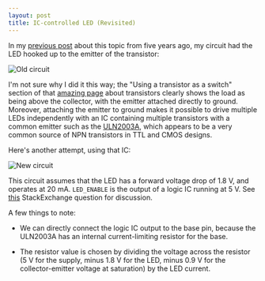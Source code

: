 ```yaml
---
layout: post
title: IC-controlled LED (Revisited)
---
```


In my [previous post][prev] about this topic from five years ago, my circuit had
the LED hooked up to the emitter of the transistor:

![Old circuit](/circuits/images/5v_ic_controlled_led.png)

I'm not sure why I did it this way; the "Using a transistor as a switch" section
of that [amazing page][kpsec] about transistors clearly shows the load as being
above the collector, with the emitter attached directly to ground. Moreover,
attaching the emitter to ground makes it possible to drive multiple LEDs
independently with an IC containing multiple transistors with a common emitter
such as the [ULN2003A][], which appears to be a very common source of NPN
transistors in TTL and CMOS designs.

Here's another attempt, using that IC:

![New circuit](/circuits/images/5v_ic_controlled_led_2nd_try.png)

This circuit assumes that the LED has a forward voltage drop of 1.8 V, and
operates at 20 mA. `LED_ENABLE` is the output of a logic IC running at 5 V. See
[this][se] StackExchange question for discussion.

A few things to note:

*   We can directly connect the logic IC output to the base pin, because the
    ULN2003A has an internal current-limiting resistor for the base.

*   The resistor value is chosen by dividing the voltage across the resistor (5
    V for the supply, minus 1.8 V for the LED, minus 0.9 V for the
    collector-emitter voltage at saturation) by the LED current.

[prev]: http://jacobsa.github.io/circuits/2010/10/03/ic-controlled-led.html
[kpsec]: http://electronicsclub.info/transistorcircuits.htm
[ULN2003A]: http://www.ti.com/lit/ds/symlink/uln2003a.pdf
[se]: http://electronics.stackexchange.com/q/166064/72857
